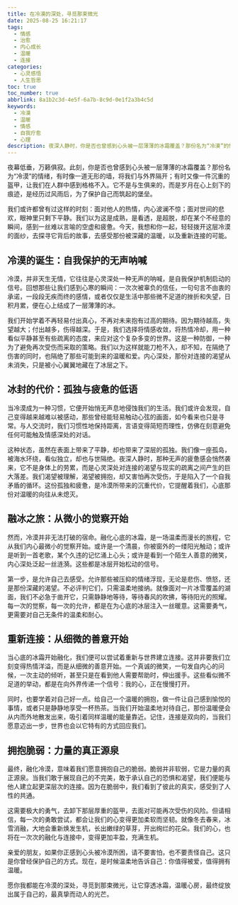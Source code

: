 ```yaml
---
title: 在冷漠的深处，寻觅那束微光
date: 2025-08-25 16:21:17
tags:
  - 情感
  - 治愈
  - 内心成长
  - 温暖
  - 连接
categories:
  - 心灵感悟
  - 人生哲思
toc: true
toc_number: true
abbrlink: 8a1b2c3d-4e5f-6a7b-8c9d-0e1f2a3b4c5d
keywords:
  - 冷漠
  - 温暖
  - 情感
  - 自我疗愈
  - 心理
description: 夜深人静时，你是否也曾感到心头被一层薄薄的冰霜覆盖？那份名为“冷漠”的情绪，有时是自我保护的盔甲，有时是疲惫心灵的无奈选择。它让我们与世界保持距离，却也让我们在无声中渴望着温暖。这篇文章，将带你一同走进冷漠的深处，去理解它、拥抱它，并最终，寻觅到那束足以融化一切的微光，重新感受连接与爱。
---
```


夜幕低垂，万籁俱寂。此刻，你是否也曾感到心头被一层薄薄的冰霜覆盖？那份名为“冷漠”的情绪，有时像一道无形的墙，将我们与外界隔开；有时又像一件沉重的盔甲，让我们在人群中感到格格不入。它不是与生俱来的，而是岁月在心上刻下的痕迹，是经历过风雨后，为了保护自己而筑起的堡垒。

我们或许都曾有过这样的时刻：面对他人的热情，内心波澜不惊；面对世间的悲欢，眼神里只剩下平静。我们以为这是成熟，是看透，是超脱，却在某个不经意的瞬间，感到一丝难以言喻的空虚和疲惫。今天，我想和你一起，轻轻拨开这层冷漠的面纱，去探寻它背后的故事，去感受那份被深藏的温暖，以及重新连接的可能。

## 冷漠的诞生：自我保护的无声呐喊

冷漠，并非天生无情，它往往是心灵深处一种无声的呐喊，是自我保护机制启动的信号。回想那些让我们感到心寒的瞬间：一次次被辜负的信任，一句句言不由衷的承诺，一段段无疾而终的感情，或者仅仅是生活中那些微不足道的挫折和失望，日积月累，便在心上结成了一层薄薄的冰。

我们开始学着不再轻易付出真心，不再对未来抱有过高的期待。因为期待越高，失望越大；付出越多，伤得越深。于是，我们选择将情感收敛，将热情冷却，用一种看似平静甚至有些疏离的态度，来应对这个复杂多变的世界。这是一种防御，一种为了避免再次受伤而采取的策略。我们以为这样就能刀枪不入，却不知，在隔绝了伤害的同时，也隔绝了那些可能到来的温暖和爱。内心深处，那份对连接的渴望从未消失，只是被小心翼翼地藏在了冰层之下。

## 冰封的代价：孤独与疲惫的低语

当冷漠成为一种习惯，它便开始悄无声息地侵蚀我们的生活。我们或许会发现，自己变得越来越难以被感动，那些曾经能轻易触动心弦的画面，如今看来也只是寻常。与人交流时，我们习惯性地保持距离，言语变得简短而理性，仿佛在刻意避免任何可能触及情感深处的对话。

这种状态，虽然在表面上带来了平静，却也带来了深层的孤独。我们像一座孤岛，被海水环绕，看似独立，却也与世隔绝。夜深人静时，那种无声的疲惫感会悄然袭来，它不是身体上的劳累，而是心灵深处对连接的渴望与现实的疏离之间产生的巨大落差。我们渴望被理解，渴望被拥抱，却又害怕再次受伤，于是陷入了一个自我矛盾的循环。这份孤独和疲惫，是冷漠所带来的沉重代价，它提醒着我们，心底那份对温暖的向往从未熄灭。

## 融冰之旅：从微小的觉察开始

然而，冷漠并非无法打破的宿命。融化心底的冰霜，是一场温柔而漫长的旅程，它从我们内心最微小的觉察开始。或许是一个清晨，你被窗外的一缕阳光触动；或许是听到一首老歌，某个久违的记忆涌上心头；或许是看到一个陌生人善意的微笑，内心深处泛起一丝涟漪。这些都是冰层开始松动的信号。

第一步，是允许自己去感受。允许那些被压抑的情绪浮现，无论是悲伤、愤怒，还是那份深藏的渴望。不必评判它们，只需温柔地接纳。就像面对一片冰雪覆盖的湖面，我们不必急于凿开它，只需静静地等待，等待春风的吹拂，等待阳光的照耀。每一次的觉察，每一次的允许，都是在为心底的冰层注入一丝暖意。这需要勇气，更需要对自己无条件的温柔和耐心。

## 重新连接：从细微的善意开始

当心底的冰霜开始融化，我们便可以尝试着重新与世界建立连接。这并非要我们立刻变得热情洋溢，而是从细微的善意开始。一个真诚的微笑，一句发自内心的问候，一次主动的倾听，甚至只是在看到他人需要帮助时，伸出援手。这些看似微不足道的举动，都是在向外界传递一个信号：我的心，正在慢慢打开。

同时，也要学着对自己好一点。给自己一个温暖的拥抱，做一件让自己感到愉悦的事情，或者只是静静地享受一杯热茶。当我们开始温柔地对待自己，那份温暖便会从内而外地散发出来，吸引着同样温暖的能量靠近。记住，连接是双向的，当我们愿意迈出一步，世界也会以它特有的方式回应我们。

## 拥抱脆弱：力量的真正源泉

最终，融化冷漠，意味着我们愿意拥抱自己的脆弱。脆弱并非软弱，它是力量的真正源泉。当我们敢于展现自己的不完美，敢于承认自己的恐惧和渴望，我们便能与他人建立起更深层次的连接。因为在脆弱中，我们看到了彼此的真实，感受到了人性的共通。

这需要极大的勇气，去卸下那层厚重的盔甲，去面对可能再次受伤的风险。但请相信，每一次的勇敢尝试，都会让我们的心变得更加柔软而坚韧。就像冬去春来，冰雪消融，大地会重新焕发生机，长出嫩绿的草芽，开出绚烂的花朵。我们的心，也将在一次次的融化与连接中，变得更加丰盈，充满生机。

亲爱的朋友，如果你正感到心头被冷漠所困，请不要害怕，也不要责怪自己。这只是你曾经保护自己的方式。现在，是时候温柔地告诉自己：你值得被爱，值得拥有温暖。

愿你我都能在冷漠的深处，寻觅到那束微光，让它穿透冰霜，温暖心房，最终绽放出属于自己的，最真挚而动人的光芒。